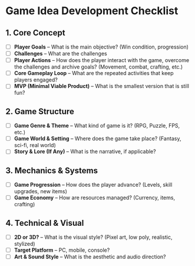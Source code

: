 # Game Idea Development Checklist

## **1. Core Concept**
- [ ] **Player Goals** – What is the main objective? (Win condition, progression)
- [ ] **Challenges** – What are the challenges
- [ ] **Player Actions** – How does the player interact with the game, overcome the challenges and archive goals? (Movement, combat, crafting, etc.)
- [ ] **Core Gameplay Loop** – What are the repeated activities that keep players engaged?
- [ ] **MVP (Minimal Viable Product)** – What is the smallest version that is still fun?

## **2. Game Structure**
- [ ] **Game Genre & Theme** – What kind of game is it? (RPG, Puzzle, FPS, etc.)
- [ ] **Game World & Setting** – Where does the game take place? (Fantasy, sci-fi, real world)
- [ ] **Story & Lore (If Any)** – What is the narrative, if applicable?

## **3. Mechanics & Systems**
- [ ] **Game Progression** – How does the player advance? (Levels, skill upgrades, new items)
- [ ] **Game Economy** – How are resources managed? (Currency, items, crafting)

## **4. Technical & Visual**
- [ ] **2D or 3D?** – What is the visual style? (Pixel art, low poly, realistic, stylized)
- [ ] **Target Platform** – PC, mobile, console?
- [ ] **Art & Sound Style** – What is the aesthetic and audio direction?
